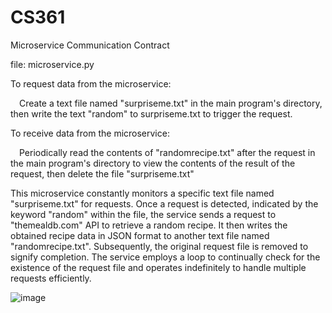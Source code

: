 # CS361

Microservice Communication Contract

file: microservice.py

To request data from the microservice:

 Create a text file named "surpriseme.txt" in the main program's directory, then write the text "random" to surpriseme.txt to trigger the request.

To receive data from the microservice:

 Periodically read the contents of "randomrecipe.txt" after the request in the main program's directory to view the contents of the result of the request, then delete the file "surpriseme.txt"

This microservice constantly monitors a specific text file named "surpriseme.txt" for requests. Once a request is detected, indicated by the keyword "random" within the file, the service sends a request to "themealdb.com" API to retrieve a random recipe. It then writes the obtained recipe data in JSON format to another text file named "randomrecipe.txt". Subsequently, the original request file is removed to signify completion. The service employs a loop to continually check for the existence of the request file and operates indefinitely to handle multiple requests efficiently.

![image](https://github.com/gullot/CS361/assets/114206394/9defcf3f-713a-4229-932f-8219867ecf28)


